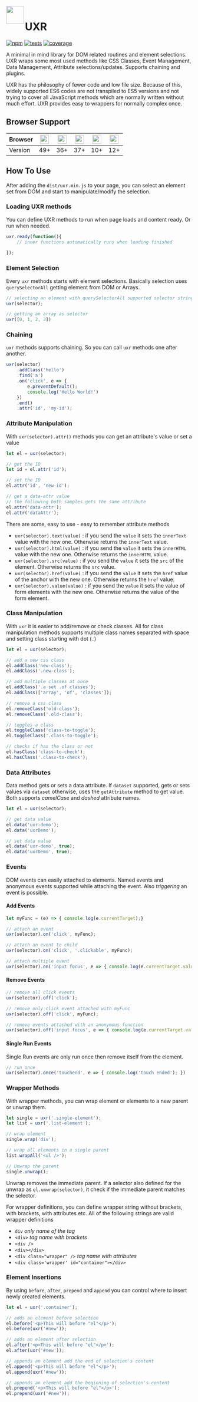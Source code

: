 <img src="http://uxrocket.io/browsers/uxrocket.png" width="48" align="left" />

# UXR
[![npm][npm]][npm-url]
[![tests][tests]][tests-url]
[![coverage][cover]][cover-url]

A minimal in mind library for DOM related routines and element selections. UXR wraps some most used methods like CSS Classes, Event Management, Data Management, Attribute selections/updates. Supports chaining and plugins.

UXR has the philosophy of fewer code and low file size. Because of this, widely supported ES6 codes are not transpiled to ES5 versions and not trying to cover all JavaScript methods which are normally written without much effort. UXR provides easy to wrappers for normally complex once.

## Browser Support
| Browser | <img src="http://uxrocket.io/browsers/chrome.png" width="24" /> | <img src="http://uxrocket.io/browsers/firefox.png" width="24" /> | <img src="http://uxrocket.io/browsers/opera.png" width="24" /> | <img src="http://uxrocket.io/browsers/safari.png" width="24" /> | <img src="http://uxrocket.io/browsers/edge.png" width="24" /> |
| ------- | ----------------- | ------------------- | --------------- | ----------------- | ------------- |
| Version  | 49+  | 36+ | 37+ | 10+ | 12+ |

## How To Use
After adding the `dist/uxr.min.js` to your page, you can select an element set from DOM and start to manipulate/modify the selection.

### Loading UXR methods
You can define UXR methods to run when page loads and content ready. Or run when needed.

``` js
uxr.ready(function(){
    // inner functions automatically runs when loading finished
    
});

```

### Element Selection
Every `uxr` methods starts with element selections. Basically selection uses `querySelectorAll` getting element from DOM or Arrays.

``` js
// selecting an element with querySelectorAll supported selector strings
uxr(selector);

// getting an array as selector
uxr([0, 1, 2, 3])
```

### Chaining
`uxr` methods supports chaining. So you can call `uxr` methods one after another.

``` js
uxr(selector)
    .addClass('hello')
    .find('a')
    .on('click', e => { 
        e.preventDefault();
        console.log('Hello World!')
    })
    .end()
    .attr('id', 'my-id');
```

### Attribute Manipulation

With `uxr(selector).attr()` methods you can get an attribute's value or set a value

``` js
let el = uxr(selector);

// get the ID
let id = el.attr('id');

// set the ID
el.attr('id', 'new-id');

// get a data-attr value
// the following both samples gets the same attribute
el.attr('data-attr');
el.attr('dataAttr');
```

There are some, easy to use - easy to remember attribute methods

* `uxr(selector).text(value)` : if you send the `value` it sets the `innerText` value with the new one. Otherwise returns the `innerText` value. 
* `uxr(selector).html(value)` : if you send the `value` it sets the `innerHTML` value with the new one. Otherwise returns the `innerHTML` value. 
* `uxr(selector).src(value)` : if you send the `value` it sets the `src` of the element. Otherwise returns the `src` value. 
* `uxr(selector).href(value)` : if you send the `value` it sets the `href` value of the anchor with the new one. Otherwise returns the `href` value. 
* `uxr(selector).value(value)` : if you send the `value` it sets the value of form elements with the new one. Otherwise returns the value of the form element. 


### Class Manipulation
With `uxr` it is easier to add/remove or check classes. All for class manipulation methods supports multiple class names separated with space and setting class starting with dot (`.`) 

``` js
let el = uxr(selector);

// add a new css class
el.addClass('new-class');
el.addClass('.new-class');

// add multiple classes at once
el.addClass('.a set .of classes');
el.addClass(['array', 'of', 'classes']);

// remove a css class
el.removeClass('old-class');
el.removeClass('.old-class');

// toggles a class
el.toggleClass('class-to-toggle');
el.toggleClass('.class-to-toggle');

// checks if has the class or not
el.hasClass('class-to-check');
el.hasClass('.class-to-check');
```

### Data Attributes
Data method gets or sets a data attribute. If `dataset` supported, gets or sets values via `dataset` otherwise, uses the `getAttribute` method to get value. Both supports _camelCase_ and _dashed_ attribute names.

``` js
let el = uxr(selector);

// get data value
el.data('uxr-demo');
el.data('uxrDemo');

// set data value
el.data('uxr-demo', true);
el.data('uxrDemo', true);
```

### Events
DOM events can easily attached to elements. Named events and anonymous events supported while attaching the event. Also _triggering_ an event is possible. 

#### Add Events

``` js
let myFunc = (e) => { console.log(e.currentTarget);}

// attach an event
uxr(selector).on('click', myFunc);

// attach an event to child
uxr(selector).on('click', '.clickable', myFunc);

// attach multiple event
uxr(selector).on('input focus', e => { console.log(e.currentTarget.value); }
```

#### Remove Events

``` js
// remove all click events
uxr(selector).off('click');

// remove only click event attached with myFunc
uxr(selector).off('click', myFunc);

// remove events attached with an anonymous function
uxr(selector).off('input focus', e => { console.log(e.currentTarget.value); }
```

#### Single Run Events
Single Run events are only run once then remove itself from the element.

``` js
// run once
uxr(selector).once('touchend', e => { console.log('touch ended'); })
```

### Wrapper Methods
With wrapper methods, you can wrap element or elements to a new parent or unwrap them.

``` js
let single = uxr('.single-element');
let list = uxr('.list-element');

// wrap element
single.wrap('div');

// wrap all elements in a single parent
list.wrapAll('<ul />');

// Unwrap the parent
single.unwrap();
```

Unwrap removes the immediate parent. If a selector also defined for the unwrap as `el.unwrap(selector)`, it check if the immediate parent matches the selector.

For wrapper definitions, you can define wrapper string without brackets, with brackets, with attributes etc. 
All of the following strings are valid wrapper definitions

* `div` _only name of the tag_
* `<div>` _tag name with brackets_
* `<div />`
* `<div></div>`
* `<div class="wrapper" />` _tag name with attributes_
* `<div class='wrapper' id="container"></div>`

### Element Insertions
By using `before`, `after`, `prepend` and `append` you can control where to insert newly created elements.

``` js
let el = uxr('.container');

// adds an element before selection
el.before('<p>This will before "el"</p>');
el.before(uxr('#new'));

// adds an element after selection
el.after('<p>This will before "el"</p>');
el.after(uxr('#new'));

// appends an element add the end of selection's content
el.append('<p>This will before "el"</p>');
el.append(uxr('#new'));

// appends an element add the beginning of selection's content
el.prepend('<p>This will before "el"</p>');
el.prepend(uxr('#new'));
```

[npm]: https://img.shields.io/npm/v/uxr.svg
[npm-url]: https://npmjs.com/package/uxr

[tests]: http://img.shields.io/travis/bcinarli/uxr.svg
[tests-url]: https://travis-ci.org/bcinarli/uxr

[cover]: https://codecov.io/gh/bcinarli/uxr/branch/master/graph/badge.svg
[cover-url]: https://codecov.io/gh/bcinarli/uxr
